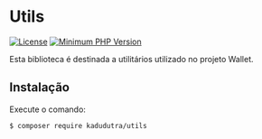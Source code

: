 # Utils

[![License](https://img.shields.io/badge/license-MIT-green?style=for-the-badge)](https://github.com/kadudutra/)
[![Minimum PHP Version](https://img.shields.io/packagist/php-v/kadudutra/utils?style=for-the-badge)](https://php.net/)

Esta biblioteca é destinada a utilitários utilizado no projeto Wallet.

## Instalação

Execute o comando:
```bash
$ composer require kadudutra/utils
```
